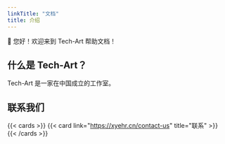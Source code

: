 ```yaml
---
linkTitle: "文档"
title: 介绍
---
```


👋 您好！欢迎来到 Tech-Art 帮助文档！

<!--more-->

## 什么是 Tech-Art？

Tech-Art 是一家在中国成立的工作室。

## 联系我们

{{< cards >}}
  {{< card link="https://xyehr.cn/contact-us" title="联系" >}}
{{< /cards >}}

